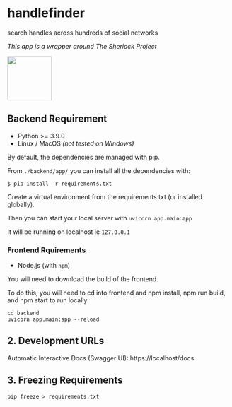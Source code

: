 # handlefinder
search handles across hundreds of social networks

<em>This app is a wrapper around The Sherlock Project</em>

<img src="https://avoidcheaters.fra1.digitaloceanspaces.com/Screenshot%202022-11-23%20at%208.32.37%20AM.png" width="100">


## Backend Requirement
- Python >= 3.9.0
- Linux / MacOS _(not tested on Windows)_

By default, the dependencies are managed with pip.

From `./backend/app/` you can install all the dependencies with:

```console
$ pip install -r requirements.txt
```

Create a virtual environment from the requirements.txt (or installed globally).

Then you can start your local server with `uvicorn app.main:app`

It will be running on localhost ie `127.0.0.1`

### Frontend Rquirements

- Node.js (with `npm`)

You will need to download the build of the frontend. 

To do this, you will need to cd into frontend and npm install, npm run build, and npm start to run locally
```
cd backend
uvicorn app.main:app --reload
```
## 2. Development URLs

Automatic Interactive Docs (Swagger UI): https://localhost/docs

## 3. Freezing Requirements

`pip freeze > requirements.txt`

